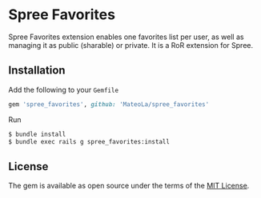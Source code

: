 # Spree Favorites

Spree Favorites extension enables one favorites list per user, as well as managing it as public (sharable) or private. It is a RoR extension for Spree.

## Installation

Add the following to your `Gemfile`
```ruby
gem 'spree_favorites', github: 'MateoLa/spree_favorites'
```

Run
```sh
$ bundle install
$ bundle exec rails g spree_favorites:install
```

## License
The gem is available as open source under the terms of the [MIT License](https://opensource.org/licenses/MIT).
